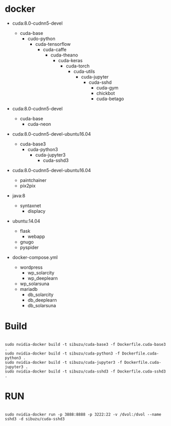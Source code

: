 # docker

* cuda:8.0-cudnn5-devel
  * cuda-base
    * cudo-python
      * cuda-tensorflow
        * cuda-caffe
          * cuda-theano
            * cuda-keras  
              * cuda-torch
                * cuda-utils
                  * cuda-jupyter
                    * cuda-sshd
                      * cuda-gym
                      * chickbot
                      * cuda-betago


* cuda:8.0-cudnn5-devel
  * cuda-base
    * cuda-neon

* cuda:8.0-cudnn5-devel-ubuntu16.04
  * cuda-base3
      * cuda-python3
        * cuda-jupyter3
          * cuda-sshd3


* cuda:8.0-cudnn5-devel-ubuntu16.04
  * paintchainer
  * pix2pix


* java:8
  * syntaxnet
    * displacy

* ubuntu:14.04
  * flask
    * webapp
  * gnugo
  * pyspider


* docker-compose.yml
  * wordpress
    * wp_solarcity
    * wp_deeplearn
  * wp_solarsuna
  * mariadb
    * db_solarcity
    * db_deeplearn
    * db_solarsuna


# Build
<code>
sudo nvidia-docker build -t sibuzu/cuda-base3 -f Dockerfile.cuda-base3 .
sudo nvidia-docker build -t sibuzu/cuda-python3 -f Dockerfile.cuda-python3 .
sudo nvidia-docker build -t sibuzu/cuda-jupyter3 -f Dockerfile.cuda-jupyter3 .
sudo nvidia-docker build -t sibuzu/cuda-sshd3 -f Dockerfile.cuda-sshd3 .
</code>

# RUN
<code>
sudo nvidia-docker run -p 3888:8888 -p 3222:22 -v /dvol:/dvol --name sshd3 -d sibuzu/cuda-sshd3
</code>


